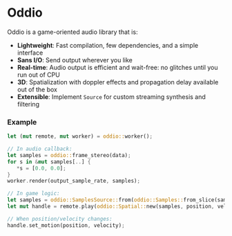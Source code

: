 # Oddio

Oddio is a game-oriented audio library that is:

- **Lightweight**: Fast compilation, few dependencies, and a simple interface
- **Sans I/O**: Send output wherever you like
- **Real-time**: Audio output is efficient and wait-free: no glitches until you run out of CPU
- **3D**: Spatialization with doppler effects and propagation delay available out of the box
- **Extensible**: Implement `Source` for custom streaming synthesis and filtering

### Example

```rust
let (mut remote, mut worker) = oddio::worker();

// In audio callback:
let samples = oddio::frame_stereo(data);
for s in &mut samples[..] {
   *s = [0.0, 0.0];
}
worker.render(output_sample_rate, samples);

// In game logic:
let samples = oddio::SamplesSource::from(oddio::Samples::from_slice(sample_rate, &samples));
let mut handle = remote.play(oddio::Spatial::new(samples, position, velocity));

// When position/velocity changes:
handle.set_motion(position, velocity);
```
